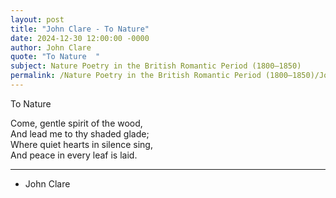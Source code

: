 ```yaml
---
layout: post
title: "John Clare - To Nature"
date: 2024-12-30 12:00:00 -0000
author: John Clare
quote: "To Nature  "
subject: Nature Poetry in the British Romantic Period (1800–1850)
permalink: /Nature Poetry in the British Romantic Period (1800–1850)/John Clare/John Clare - To Nature
---
```


To Nature  

Come, gentle spirit of the wood,  
And lead me to thy shaded glade;  
Where quiet hearts in silence sing,  
And peace in every leaf is laid.

---

- John Clare
